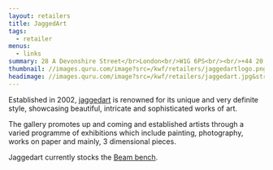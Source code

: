 ```yaml
---
layout: retailers
title: JaggedArt
tags:
  - retailer
menus:
  - links
summary: 28 A Devonshire Street</br>London<br/>W1G 6PS<br/><br/>+44 20 7486 7374
thumbnail: //images.quru.com/image?src=/kwf/retailers/jaggedartlogo.png
headimage: //images.quru.com/image?src=/kwf/retailers/jaggedart.jpg&strip=1
---
```

Established in 2002, [jaggedart](//www.jaggedart.com) is renowned for its unique and very definite style, showcasing beautiful, intricate and sophisticated works of art.

The gallery promotes up and coming and established artists through a varied programme of exhibitions which include painting, photography, works on paper and mainly, 3 dimensional pieces.

Jaggedart currently stocks the [Beam bench](/furniture/beambench.html).
